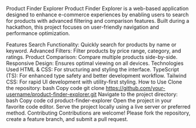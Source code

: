 Product Finder Explorer
Product Finder Explorer is a web-based application designed to enhance e-commerce experiences by enabling users to search for products with advanced filtering and comparison features. Built during a hackathon, this project focuses on user-friendly navigation and performance optimization.

Features
Search Functionality: Quickly search for products by name or keyword.
Advanced Filters:
Filter products by price range, category, and ratings.
Product Comparison: Compare multiple products side-by-side.
Responsive Design: Ensures optimal viewing on all devices.
Technologies Used
HTML & CSS: For structuring and styling the interface.
TypeScript (TS): For enhanced type safety and better development workflow.
Tailwind CSS: For rapid UI development with utility-first styling.
How to Use
Clone the repository:
bash
Copy code
git clone https://github.com/your-username/product-finder-explorer.git
Navigate to the project directory:
bash
Copy code
cd product-finder-explorer
Open the project in your favorite code editor.
Serve the project locally using a live server or preferred method.
Contributing
Contributions are welcome! Please fork the repository, create a feature branch, and submit a pull request.



